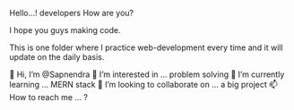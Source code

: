 Hello...! developers
How are you?

I hope you guys making code.

This is one folder where I practice web-development
every time and it will update on the daily basis.

👋 Hi, I’m @Sapnendra
👀 I’m interested in ... problem solving
🌱 I’m currently learning ... MERN stack
💞️ I’m looking to collaborate on ... a big project
📫 How to reach me ... ?
